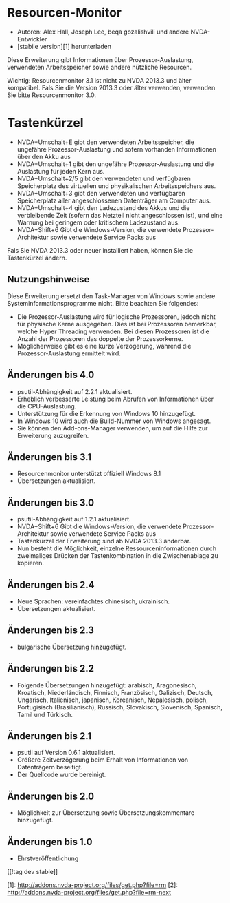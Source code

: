 # Resourcen-Monitor #

* Autoren: Alex Hall, Joseph Lee, beqa gozalishvili und andere
  NVDA-Entwickler
* [stabile version][1] herunterladen

Diese Erweiterung gibt Informationen über Prozessor-Auslastung, verwendeten
Arbeitsspeicher sowie andere nützliche Resourcen.

Wichtig: Resourcenmonitor 3.1 ist nicht zu NVDA 2013.3 und älter
kompatibel. Fals Sie die Version 2013.3 oder älter verwenden, verwenden Sie
bitte  Resourcenmonitor 3.0.

# Tastenkürzel #

* NVDA+Umschalt+E gibt den verwendeten Arbeitsspeicher, die ungefähre
  Prozessor-Auslastung und sofern vorhanden Informationen über den Akku aus
* NVDA+Umschalt+1 gibt den  ungefähre Prozessor-Auslastung und die
  Auslastung für jeden Kern aus.
* NVDA+Umschalt+2/5 gibt den verwendeten und verfügbaren Speicherplatz des
  virtuellen und physikalischen Arbeitsspeichers aus.
* NVDA+Umschalt+3 gibt den verwendeten und verfügbaren Speicherplatz aller
  angeschlossenen Datenträger am Computer aus.
* NVDA+Umschalt+4 gibt den Ladezustand des Akkus und die verbleibende Zeit
  (sofern das Netzteil nicht angeschlossen ist), und eine Warnung bei
  geringem oder kritischem Ladezustand aus.
* NVDA+Shift+6 Gibt die Windows-Version, die verwendete
  Prozessor-Architektur  sowie verwendete Service Packs aus

Fals Sie NVDA 2013.3 oder neuer installiert haben, können Sie die
Tastenkürzel ändern.

## Nutzungshinweise ##

Diese Erweiterung ersetzt den Task-Manager von Windows sowie andere
Systeminformationsprogramme nicht. Bitte beachten Sie folgendes:

* Die Prozessor-Auslastung wird für logische Prozessoren, jedoch nicht für
  physische Kerne ausgegeben. Dies ist bei Prozessoren bemerkbar, welche
  Hyper Threading verwenden. Bei diesen Prozessoren ist die Anzahl der
  Prozessoren das doppelte der Prozessorkerne.
* Möglicherweise gibt es eine kurze Verzögerung, während die
  Prozessor-Auslastung ermittelt wird.

## Änderungen bis 4.0 ##

* psutil-Abhängigkeit auf 2.2.1 aktualisiert.
* Erheblich verbesserte Leistung beim Abrufen von Informationen über die
  CPU-Auslastung.
* Unterstützung für die Erkennung von Windows 10 hinzugefügt.
* In Windows 10 wird auch die Build-Nummer von Windows angesagt.
* Sie können den Add-ons-Manager verwenden, um auf die Hilfe zur Erweiterung
  zuzugreifen.

## Änderungen bis 3.1 ##

* Resourcenmonitor unterstützt offiziell Windows 8.1
* Übersetzungen aktualisiert.

## Änderungen bis 3.0 ##

* psutil-Abhängigkeit auf 1.2.1 aktualisiert.
* NVDA+Shift+6 Gibt die Windows-Version, die verwendete
  Prozessor-Architektur sowie verwendete Service Packs aus
* Tastenkürzel der Erweiterung sind ab NVDA 2013.3 änderbar.
* Nun besteht die Möglichkeit, einzelne Ressourceninformationen durch
  zweimaliges Drücken der Tastenkombination in die Zwischenablage zu
  kopieren.

## Änderungen bis 2.4 ##

* Neue Sprachen: vereinfachtes chinesisch, ukrainisch.
* Übersetzungen aktualisiert.

## Änderungen bis 2.3 ##

* bulgarische Übersetzung hinzugefügt.

## Änderungen bis 2.2 ##

* Folgende Übersetzungen hinzugefügt: arabisch, Aragonesisch, Kroatisch,
  Niederländisch, Finnisch, Französisch, Galizisch, Deutsch, Ungarisch,
  Italienisch, japanisch, Koreanisch, Nepalesisch, polisch, Portugisisch
  (Brasilianisch), Russisch, Slovakisch, Slovenisch, Spanisch, Tamil und
  Türkisch.

## Änderungen bis 2.1 ##

* psutil auf Version 0.6.1 aktualisiert.
* Größere Zeitverzögerung beim Erhalt von Informationen von Datenträgern
  beseitigt.
* Der Quellcode wurde bereinigt.

## Änderungen bis 2.0 ##

* Möglichkeit zur Übersetzung sowie Übersetzungskommentare hinzugefügt.

## Änderungen bis 1.0 ##

* Ehrstveröffentlichung

[[!tag dev stable]]

[1]: http://addons.nvda-project.org/files/get.php?file=rm [2]:
http://addons.nvda-project.org/files/get.php?file=rm-next
